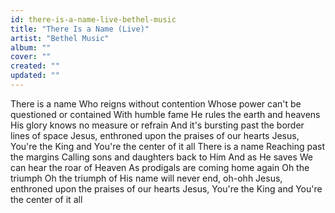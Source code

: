 ```yaml
---
id: there-is-a-name-live-bethel-music
title: "There Is a Name (Live)"
artist: "Bethel Music"
album: ""
cover: ""
created: ""
updated: ""
---
```


There is a name
Who reigns without contention
Whose power can't be questioned or contained
With humble fame
He rules the earth and heavens
His glory knows no measure or refrain
And it's bursting past the border lines of space
Jesus, enthroned upon the praises of our hearts
Jesus, You're the King and You're the center of it all
There is a name
Reaching past the margins
Calling sons and daughters back to Him
And as He saves
We can hear the roar of Heaven
As prodigals are coming home again
Oh the triumph
Oh the triumph of His name will never end, oh-ohh
Jesus, enthroned upon the praises of our hearts
Jesus, You're the King and You're the center of it all